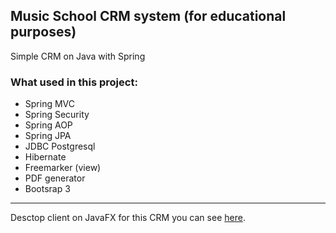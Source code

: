 ## Music School CRM system (for educational purposes)
Simple CRM on Java with Spring 

### What used in this project:
- Spring MVC
- Spring Security
- Spring AOP
- Spring JPA
- JDBC Postgresql
- Hibernate
- Freemarker (view)
- PDF generator
- Bootsrap 3

***
Desctop client on JavaFX for this CRM you can see [here](https://github.com/ArtemGunkin/Music-school-client).
